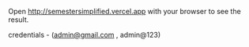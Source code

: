 
Open http://semestersimplified.vercel.app with your browser to see the result.

credentials - (admin@gmail.com , admin@123)


